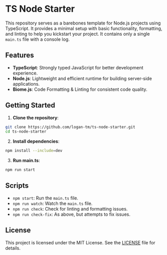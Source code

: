 # TS Node Starter

This repository serves as a barebones template for Node.js projects using TypeScript. It provides a minimal setup with basic functionality, formatting, and linting to help you kickstart your project. It contains only a single `main.ts` file with a console log.

## Features

- **TypeScript**: Strongly typed JavaScript for better development experience.
- **Node.js**: Lightweight and efficient runtime for building server-side applications.
- **Biome.js**: Code Formatting & Linting for consistent code quality.

## Getting Started

1. **Clone the repository**:

```bash
git clone https://github.com/logan-tm/ts-node-starter.git
cd ts-node-starter
```

2. **Install dependencies**:

```bash
npm install --include=dev
```

3. **Run main.ts**:

```bash
npm run start
```

## Scripts

- `npm start`: Run the `main.ts` file.
- `npm run watch`: Watch the `main.ts` file.
- `npm run check`: Check for linting and formatting issues.
- `npm run check-fix`: As above, but attempts to fix issues.

## License

This project is licensed under the MIT License. See the [LICENSE](LICENSE) file for details.
